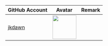 | GitHub Account                      | Avatar                                                                                                   | Remark   |
|-------------------------------------|----------------------------------------------------------------------------------------------------------|----------|
| [jkdawn](https://github.com/jkdawn) | <a href="https://github.com/jkdawn"><img src="https://github.com/jkdawn.png" width=75px height=75px></a> |          |